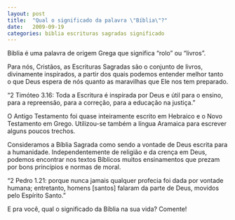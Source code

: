 ```yaml
---
layout: post
title:  "Qual o significado da palavra \"Bíblia\"?"
date:   2009-09-19
categories: biblia escrituras sagradas significado
---
```


Biblia é uma palavra de origem Grega que significa “rolo” ou “livros”.

Para nós, Cristãos, as Escrituras Sagradas são o conjunto de livros, divinamente inspirados, a partir dos quais podemos entender melhor tanto o que Deus espera de nós quanto as maravilhas que Ele nos tem preparado.

“2 Timóteo 3.16: Toda a Escritura é inspirada por Deus e útil para o ensino, para a repreensão, para a correção, para a educação na justiça.”

O Antigo Testamento foi quase inteiramente escrito em Hebraico e o Novo Testamento em Grego. Utilizou-se também a língua Aramaica para escrever alguns poucos trechos.

Consideramos a Bíblia Sagrada como sendo a vontade de Deus escrita para a humanidade. Independentemente de religião e da crença em Deus, podemos encontrar nos textos Bíblicos muitos ensinamentos que prezam por bons princípios e normas de moral.

“2 Pedro 1.21: porque nunca jamais qualquer profecia foi dada por vontade humana; entretanto, homens [santos] falaram da parte de Deus, movidos pelo Espírito Santo.”

E pra você, qual o significado da Bíblia na sua vida? Comente!
